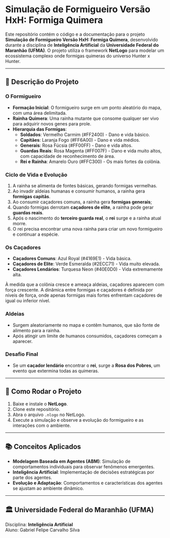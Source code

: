 # Simulação de Formigueiro Versão HxH: Formiga Quimera

Este repositório contém o código e a documentação para o projeto **Simulação de Formigueiro Versão HxH: Formiga Quimera**, desenvolvido durante a disciplina de **Inteligência Artificial** da **Universidade Federal do Maranhão (UFMA)**. O projeto utiliza o framework **NetLogo** para modelar um ecossistema complexo onde formigas quimeras do universo Hunter x Hunter.

---

## 🐜 **Descrição do Projeto**

### **O Formigueiro**
- **Formação Inicial**: O formigueiro surge em um ponto aleatório do mapa, com uma área delimitada.
- **Rainha Quimera**: Uma rainha mutante que consome qualquer ser vivo para adquirir novos genes para prole.
- **Hierarquia das Formigas**:
  - **Soldados**: Vermelho Carmim (#FF2400) - Dano e vida básico.
  - **Capitães**: Laranja Fogo (#FF6A00) - Dano e vida médios.
  - **Generais**: Rosa Fúcsia (#FF00FF) - Dano e vida altos.
  - **Guardas Reais**: Rosa Magenta (#FF007F) - Dano e vida muito altos, com capacidade de reconhecimento de área.
  - **Rei e Rainha**: Amarelo Ouro (#FFC300) - Os mais fortes da colônia.

### **Ciclo de Vida e Evolução**
1. A rainha se alimenta de fontes básicas, gerando formigas vermelhas.
2. Ao invadir aldeias humanas e consumir humanos, a rainha gera **formigas capitãs**.
3. Ao consumir caçadores comuns, a rainha gera **formigas generais**;
4. Quando formigas derrotam **caçadores de elite**, a rainha pode gerar **guardas reais**.
5. Após o nascimento do **terceiro guarda real**, o **rei** surge e a rainha atual morre.
6. O rei precisa encontrar uma nova rainha para criar um novo formigueiro e continuar a espécie.

### **Os Caçadores**
- **Caçadores Comuns**: Azul Royal (#4169E1) - Vida básica.
- **Caçadores de Elite**: Verde Esmeralda (#2ECC71) - Vida muito elevada.
- **Caçadores Lendários**: Turquesa Neon (#40E0D0) - Vida extremamente alta.

À medida que a colônia cresce e ameaça aldeias, caçadores aparecem com força crescente. A dinâmica entre formigas e caçadores é definida por níveis de força, onde apenas formigas mais fortes enfrentam caçadores de igual ou inferior nível.

### **Aldeias**
- Surgem aleatoriamente no mapa e contêm humanos, que são fonte de alimento para a rainha.
- Após atingir um limite de humanos consumidos, caçadores começam a aparecer.

### **Desafio Final**
- Se um **caçador lendário** encontrar o **rei**, surge a **Rosa dos Pobres**, um evento que extermina todas as quimeras.

---

## 🚀 **Como Rodar o Projeto**
1. Baixe e instale o **NetLogo**.
2. Clone este repositório.
3. Abra o arquivo `.nlogo` no NetLogo.
4. Execute a simulação e observe a evolução do formigueiro e as interações com o ambiente.

---

## 📚 **Conceitos Aplicados**
- **Modelagem Baseada em Agentes (ABM)**: Simulação de comportamentos individuais para observar fenômenos emergentes.
- **Inteligência Artificial**: Implementação de decisões estratégicas por parte dos agentes.
- **Evolução e Adaptação**: Comportamentos e características dos agentes se ajustam ao ambiente dinâmico.

---

## 🏛 **Universidade Federal do Maranhão (UFMA)**
Disciplina: **Inteligência Artificial**  
Aluno: Gabriel Felipe Carvalho Silva

